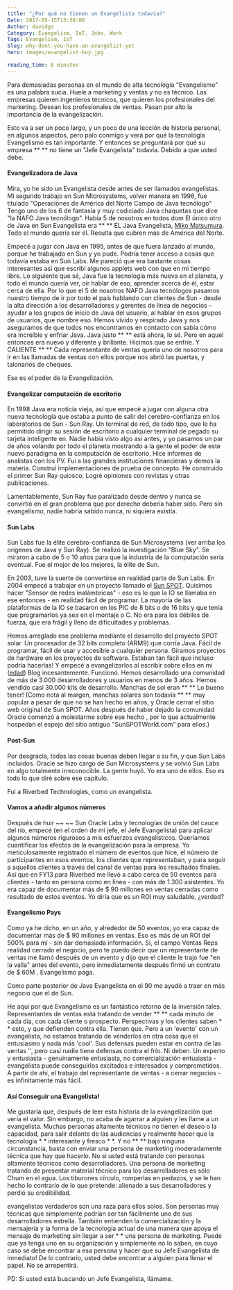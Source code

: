 ```yaml
---
title: "¿Por qué no tienen un Evangelista todavía?"
Date: 2017-05-15T13:30:00
Author: davidgs
Category: Evangelism, IoT, Jobs, Work
Tags: Evangelism, IoT
Slug: why-dont-you-have-an-evangelist-yet
hero: images/evangelist-boy.jpg

reading_time: 8 minutes
---
```


Para demasiadas personas en el mundo de alta tecnología "Evangelismo" es una palabra sucia. Huele a marketing y ventas y no es técnico. Las empresas quieren ingenieros técnicos, que quieren los profesionales del marketing. Desean los profesionales de ventas. Pasan por alto la importancia de la evangelización.

Esto va a ser un poco largo, y un poco de una lección de historia personal, en algunos aspectos, pero palo conmigo y verá por qué la tecnología Evangelismo es tan importante. Y entonces se preguntará por qué su empresa ** ** no tiene un "Jefe Evangelista" todavía. Debido a que usted debe.

#### Evangelizadora de Java

Mira, yo he sido un Evangelista desde antes de ser llamados evangelistas. Mi segundo trabajo en Sun Microsystems, volver manera en 1996, fue titulado "Operaciones de América del Norte Campo de Java tecnólogo" Tengo uno de los 6 de fantasía y muy codiciado Java chaquetas que dice "la NAFO Java tecnólogo". Había 5 de nosotros en todos dom El único otro de Java en Sun Evangelista era ** ** EL Java Evangelista, [Miko Matsumura](http://miko.com). Todo el mundo quería ser él. Resulta que cubren más de América del Norte.

Empecé a jugar con Java en 1995, antes de que fuera lanzado al mundo, porque he trabajado en Sun y yo pude. Podría tener acceso a cosas que todavía estaba en Sun Labs. Me pareció que era bastante cosas interesantes así que escribí algunos applets web con que en mi tiempo libre. Lo siguiente que sé, Java fue la tecnología más nueva en el planeta, y todo el mundo quería ver, oír hablar de eso, aprender acerca de él, estar cerca de ella. Por lo que el 5 de nosotros NAFO Java tecnólogos pasamos nuestro tiempo de ir por todo el país hablando con clientes de Sun - desde la alta dirección a los desarrolladores y gerentes de línea de negocios - ayudar a los grupos de inicio de Java del usuario, al hablar en esos grupos de usuarios, que nombre eso. Hemos vivido y respirado Java y nos aseguramos de que todos nos encontramos en contacto con sabía cómo era increíble y enfriar Java. Java justo ** ** está ahora, lo sé. Pero en aquel entonces era nuevo y diferente y brillante. Hicimos que se enfríe. Y CALIENTE ** ** Cada representante de ventas quería uno de nosotros para ir en las llamadas de ventas con ellos porque nos abrió las puertas, y talonarios de cheques.

Ese es el poder de la Evangelización.

#### Evangelizar computación de escritorio

En 1998 Java era noticia vieja, así que empecé a jugar con alguna otra nueva tecnología que estaba a punto de salir del cerebro-confianza en los laboratorios de Sun - Sun Ray. Un terminal de red, de todo tipo, que le ha permitido dirigir su sesión de escritorio a cualquier terminal de pegado su tarjeta inteligente en. Nadie había visto algo así antes, y yo pasamos un par de años volando por todo el planeta mostrando a la gente el poder de este nuevo paradigma en la computación de escritorio. Hice informes de analistas con los PV. Fui a las grandes instituciones financieras y demos la materia. Construí implementaciones de prueba de concepto. He construido el primer Sun Ray quiosco. Logré opiniones con revistas y otras publicaciones.

Lamentablemente, Sun Ray fue paralizado desde dentro y nunca se convirtió en el gran problema que por derecho debería haber sido. Pero sin evangelismo, nadie habría sabido nunca, ni siquiera existía.

#### Sun Labs

Sun Labs fue la élite cerebro-confianza de Sun Microsystems (ver arriba los orígenes de Java y Sun Ray). Se realizó la investigación "Blue Sky". Se miraron a cabo de 5 o 10 años para que la industria de la computación sería eventual. Fue el mejor de los mejores, la élite de Sun.

En 2003, tuve la suerte de convertirse en realidad parte de Sun Labs. En 2004 empecé a trabajar en un proyecto llamado el [Sun SPOT](http://sunspotdev.org/). Quisimos hacer "Sensor de redes inalámbricas" - eso es lo que la IO se llamaba en ese entonces - en realidad fácil de programar. La mayoría de las plataformas de la IO se basaron en los PIC de 8 bits o de 16 bits y que tenía que programarlos ya sea en el montaje o C. No era para los débiles de fuerza, que era frágil y lleno de dificultades y problemas.

Hemos arreglado ese problema mediante el desarrollo del proyecto SPOT solar. Un procesador de 32 bits completo (ARM9) que corría Java. Fácil de programar, fácil de usar y accesible a cualquier persona. Giramos proyectos de hardware en los proyectos de software. Estaban tan fácil que incluso podría hacerlas! Y empecé a evangelizarlos al escribir sobre ellos en mi ([edad](http://blogs.oracle.com/davidgs)) Blog incesantemente. Funcionó. Hemos desarrollado una comunidad de más de 3.000 desarrolladores y usuarios en menos de 3 años. Hemos vendido casi 30.000 kits de desarrollo. Manchas de sol eran ** ** Lo bueno tener! (Como nota al margen, manchas solares son todavía ** ** muy popular a pesar de que no se han hecho en años, y Oracle cerrar el sitio web original de Sun SPOT. Años después de haber dejado la comunidad Oracle comenzó a molestarme sobre ese hecho , por lo que actualmente hospedan el espejo del sitio antiguo "SunSPOTWorld.com" para ellos.)

#### Post-Sun

Por desgracia, todas las cosas buenas deben llegar a su fin, y que Sun Labs incluidos. Oracle se hizo cargo de Sun Microsystems y se volvió Sun Labs en algo totalmente irreconocible. La gente huyó. Yo era uno de ellos. Eso es todo lo que diré sobre ese capítulo.

Fui a Riverbed Technologies, como un evangelista.

#### Vamos a añadir algunos números

Después de huir ~~ ~~ Sun Oracle Labs y tecnologías de unión del cauce del río, empecé (en el orden de mi jefe, el Jefe Evangelista) para aplicar algunos números rigurosos a mis esfuerzos evangelísticos. Queríamos cuantificar los efectos de la evangelización para la empresa. Yo meticulosamente registrado el número de eventos que hice, el número de participantes en esos eventos, los clientes que representaban, y para seguir a aquellos clientes a través del canal de ventas para los resultados finales. Así que en FY13 para Riverbed me llevó a cabo cerca de 50 eventos para clientes - tanto en persona como en línea - con más de 1.300 asistentes. Yo era capaz de documentar más de $ 90 millones en ventas cerradas como resultado de estos eventos. Yo diría que es un ROI muy saludable, ¿verdad?

#### Evangelismo Pays

Como ya he dicho, en un año, y alrededor de 50 eventos, yo era capaz de documentar más de $ 90 millones en ventas. Eso es más de un ROI del 500% para mí - sin dar demasiada información. Sí, el campo Ventas Reps realidad cerrado el negocio, pero te puedo decir que un representante de ventas me llamó después de un evento y dijo que el cliente le trajo fue "en la valla" antes del evento, pero inmediatamente después firmó un contrato de $ 60M . Evangelismo paga.

Como parte posterior de Java Evangelista en el 90 me ayudó a traer en más negocio que el de Sun.

He aquí por qué Evangelismo es un fantástico retorno de la inversión tales. Representantes de ventas está tratando de vender ** ** cada minuto de cada día, con cada cliente o prospecto. Perspectivas y los clientes saben * * esto, y que defienden contra ella. Tienen que. Pero a un 'evento' con un evangelista, no estamos tratando de venderlos en otra cosa que el entusiasmo y nada más 'cool'. Sus defensas pueden estar en contra de las ventas '', pero casi nadie tiene defensas contra el frío. Ni deben. Un experto y entusiasta - genuinamente entusiasta, no comercialización entusiasta - evangelista puede conseguirlos excitados e interesados y comprometidos. A partir de ahí, el trabajo del representante de ventas - a cerrar negocios - es infinitamente más fácil.

#### Así Conseguir una Evangelista!

Me gustaría que, después de leer esta historia de la evangelización que vería el valor. Sin embargo, no acaba de agarrar a alguien y les llame a un evangelista. Muchas personas altamente técnicos no tienen el deseo o la capacidad, para salir delante de las audiencias y realmente hacer que la tecnología * * interesante y fresco * *. Y no ** ** bajo ninguna circunstancia, basta con enviar una persona de marketing moderadamente técnica que hay que hacerlo. No si usted está tratando con personas altamente técnicos como desarrolladores. Una persona de marketing tratando de presentar material técnico para los desarrolladores es sólo Chum en el agua. Los tiburones círculo, romperlas en pedazos, y se le han hecho lo contrario de lo que pretende: alienado a sus desarrolladores y perdió su credibilidad.

evangelistas verdaderos son una raza para ellos solos. Son personas muy técnicas que simplemente podrían ser tan fácilmente uno de sus desarrolladores estrella. También entienden la comercialización y la mensajería y la forma de la tecnología actual de una manera que apoya el mensaje de marketing sin llegar a ser * * una persona de marketing. Puede que ya tenga uno en su organización y simplemente no lo saben, en cuyo caso se debe encontrar a esa persona y hacer que su Jefe Evangelista de inmediato! De lo contrario, usted debe encontrar a alguien para llenar el papel. No se arrepentirá.

PD: Si usted está buscando un Jefe Evangelista, llámame.
